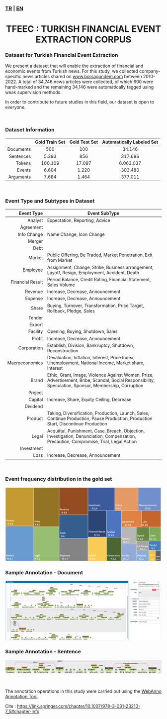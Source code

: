### [TR](README.md) | [EN](README_EN.md)
<center><h1>TFEEC : TURKISH FINANCIAL EVENT EXTRACTION CORPUS</h1></center> 

### Dataset for Turkish Financial Event Extraction
We present a dataset that will enable the extraction of financial and economic events from Turkish news. For this study, we collected company-specific news articles shared on www.borsagundem.com between 2010-2022. A total of 34,746 news articles were collected, of which 600 were hand-marked and the remaining 34,146 were automatically tagged using weak supervision methods.

In order to contribute to future studies in this field, our dataset is open to everyone.

<br/>

### Dataset Information
| | Gold Train Set | Gold Test Set | Automatically Labeled Set |
|--:|:--:|:--:|:--:|
|Documents  | 500     | 100     | 34.146    |
|Sentences  | 5.393   | 856     | 317.696   |
|Tokens     | 100.109 | 17.097  | 6.063.037 |
|Events     | 6.604   | 1.220   | 303.480   |
|Arguments  | 7.684   | 1.464   | 377.011   |

<br/>

### Event Type and Subtypes in Dataset
| Event Type | Event SubType |
|--:|--|
|Analyst|Expectation, Reporting, Advice|
|Agreement||
|Info Change|Name Change, Icon Change|
|Merger||
|Debt||
|Market|Public Offering, Be Traded, Market Penetration, Exit from Market|
|Employee|Assignment, Change, Strike, Business arrangement, Layoff, Resign, Employment, Accident, Death|
|Financial Result|Period Balance, Credit Rating, Financial Statement, Sales Volume|
|Revenue|Increase, Decrease, Announcement|
|Expense|Increase, Decrease, Announcement|
|Share|Buying, Turnover, Transformation, Price Target, Rollback, Pledge, Sales|
|Tender||
|Export||
|Facility|Opening, Buying, Shutdown, Sales|
|Profit|Increase, Decrease, Announcement|
|Corporation|Establish, Division, Bankruptcy, Shutdown, Reconstruction|
|Macroeconomics|Devaluation, Inflation, Interest, Price Index, Unemployment, National Income, Market share, Interest|
|Brand|Ethic, Grant, Image, Violence Against Women, Prize, Advertisement, Bribe, Scandal, Social Responsibility, Speculation, Sponsor, Membership, Corruption|
|Project||
|Capital|Increase, Share, Equity Ceiling, Decrease|
|Dividend||
|Product|Taking, Diversification, Production, Launch, Sales, Continue Production, Pause Production, Production Start, Discontinue Production|
|Legal|Acquittal, Punishment, Case, Breach, Objection, Investigation, Denunciation, Compensation, Precaution, Compromise, Trial, Legal Action|
|Investment||
|Loss|Increase, Decrease, Announcement|

<br />

### Event frequency distribution in the gold set
![image info](./frequency_distribution_EN.png)

### Sample Annotation - Document
![image info](./ExampleAnnotatedDocument.png)

### Sample Annotation - Sentence
![image info](./ExampleAnnotatedSentence.png)

<br />
<!---
### If you make use of this dataset in your work, please kindly cite the following paper
```bibtex
@article{sima2001building,
  title={Building a tree-bank of modern Hebrew text},
  author={Sima’an, Khalil and Itai, Alon and Winter, Yoad and Altman, Alon and Nativ, Noa},
  journal={Traitement Automatique des Langues},
  volume={42},
  number={2},
  pages={247--380},
  year={2001},
  publisher={Citeseer}
}
```
<br />
-->

The annotation operations in this study were carried out using the [WebAnno Annotation Tool](https://webanno.github.io/webanno/).

Cite : 
https://link.springer.com/chapter/10.1007/978-3-031-23210-7_5#chapter-info

